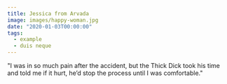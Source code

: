 ```yaml
---
title: Jessica from Arvada
image: images/happy-woman.jpg
date: "2020-01-03T00:00:00"
tags:
  - example
  - duis neque
---
```

"I was in so much pain after the accident, but the Thick Dick took his time and told me if it hurt, he’d stop the process until I was comfortable."